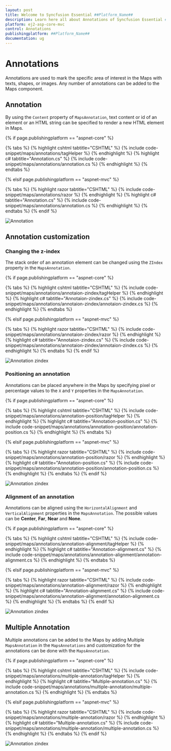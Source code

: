```yaml
---
layout: post
title: Welcome to Syncfusion Essential ##Platform_Name##
description: Learn here all about Annotations of Syncfusion Essential ##Platform_Name## widgets based on HTML5 and jQuery.
platform: ej2-asp-core-mvc
control: Annotations
publishingplatform: ##Platform_Name##
documentation: ug
---
```


# Annotations

<!-- markdownlint-disable MD013 -->

Annotations are used to mark the specific area of interest in the Maps with texts, shapes, or images. Any number of annotations can be added to the Maps component.

## Annotation

By using the `Content` property of `MapsAnnotation`, text content or id of an element or an HTML string can be specified to render a new HTML element in Maps.

{% if page.publishingplatform == "aspnet-core" %}

{% tabs %}
{% highlight cshtml tabtitle="CSHTML" %}
{% include code-snippet/maps/annotations/tagHelper %}
{% endhighlight %}
{% highlight c# tabtitle="Annotation.cs" %}
{% include code-snippet/maps/annotations/annotation.cs %}
{% endhighlight %}
{% endtabs %}

{% elsif page.publishingplatform == "aspnet-mvc" %}

{% tabs %}
{% highlight razor tabtitle="CSHTML" %}
{% include code-snippet/maps/annotations/razor %}
{% endhighlight %}
{% highlight c# tabtitle="Annotation.cs" %}
{% include code-snippet/maps/annotations/annotation.cs %}
{% endhighlight %}
{% endtabs %}
{% endif %}



![Annotation](./images/Annotation/Annotation.PNG)

## Annotation customization

### Changing the z-index

The stack order of an annotation element can be changed using the `ZIndex` property in the `MapsAnnotation`.

{% if page.publishingplatform == "aspnet-core" %}

{% tabs %}
{% highlight cshtml tabtitle="CSHTML" %}
{% include code-snippet/maps/annotations/annotaion-zindex/tagHelper %}
{% endhighlight %}
{% highlight c# tabtitle="Annotaion-zindex.cs" %}
{% include code-snippet/maps/annotations/annotaion-zindex/annotaion-zindex.cs %}
{% endhighlight %}
{% endtabs %}

{% elsif page.publishingplatform == "aspnet-mvc" %}

{% tabs %}
{% highlight razor tabtitle="CSHTML" %}
{% include code-snippet/maps/annotations/annotaion-zindex/razor %}
{% endhighlight %}
{% highlight c# tabtitle="Annotaion-zindex.cs" %}
{% include code-snippet/maps/annotations/annotaion-zindex/annotaion-zindex.cs %}
{% endhighlight %}
{% endtabs %}
{% endif %}



![Annotation zindex](./images/Annotation/Annotation-zindex.PNG)

### Positioning an annotation

Annotations can be placed anywhere in the Maps by specifying pixel or percentage values to the `X` and `Y` properties in the `MapsAnnotation`.

{% if page.publishingplatform == "aspnet-core" %}

{% tabs %}
{% highlight cshtml tabtitle="CSHTML" %}
{% include code-snippet/maps/annotations/annotation-position/tagHelper %}
{% endhighlight %}
{% highlight c# tabtitle="Annotation-position.cs" %}
{% include code-snippet/maps/annotations/annotation-position/annotation-position.cs %}
{% endhighlight %}
{% endtabs %}

{% elsif page.publishingplatform == "aspnet-mvc" %}

{% tabs %}
{% highlight razor tabtitle="CSHTML" %}
{% include code-snippet/maps/annotations/annotation-position/razor %}
{% endhighlight %}
{% highlight c# tabtitle="Annotation-position.cs" %}
{% include code-snippet/maps/annotations/annotation-position/annotation-position.cs %}
{% endhighlight %}
{% endtabs %}
{% endif %}



![Annotation zindex](./images/Annotation/Annotation-position.PNG)

### Alignment of an annotation

Annotations can be aligned using the `HorizontalAlignment` and `VerticalAlignment` properties in the `MapsAnnotation`. The possible values can be **Center**, **Far**, **Near** and **None**.

{% if page.publishingplatform == "aspnet-core" %}

{% tabs %}
{% highlight cshtml tabtitle="CSHTML" %}
{% include code-snippet/maps/annotations/annotation-alignment/tagHelper %}
{% endhighlight %}
{% highlight c# tabtitle="Annotation-alignment.cs" %}
{% include code-snippet/maps/annotations/annotation-alignment/annotation-alignment.cs %}
{% endhighlight %}
{% endtabs %}

{% elsif page.publishingplatform == "aspnet-mvc" %}

{% tabs %}
{% highlight razor tabtitle="CSHTML" %}
{% include code-snippet/maps/annotations/annotation-alignment/razor %}
{% endhighlight %}
{% highlight c# tabtitle="Annotation-alignment.cs" %}
{% include code-snippet/maps/annotations/annotation-alignment/annotation-alignment.cs %}
{% endhighlight %}
{% endtabs %}
{% endif %}



![Annotation zindex](./images/Annotation/Annotation-alignment.PNG)

## Multiple Annotation

Multiple annotations can be added to the Maps by adding Multiple `MapsAnnotation` in the `MapsAnnotations` and customization for the annotations can be done with the `MapsAnnotation`.

{% if page.publishingplatform == "aspnet-core" %}

{% tabs %}
{% highlight cshtml tabtitle="CSHTML" %}
{% include code-snippet/maps/annotations/multiple-annotation/tagHelper %}
{% endhighlight %}
{% highlight c# tabtitle="Multiple-annotation.cs" %}
{% include code-snippet/maps/annotations/multiple-annotation/multiple-annotation.cs %}
{% endhighlight %}
{% endtabs %}

{% elsif page.publishingplatform == "aspnet-mvc" %}

{% tabs %}
{% highlight razor tabtitle="CSHTML" %}
{% include code-snippet/maps/annotations/multiple-annotation/razor %}
{% endhighlight %}
{% highlight c# tabtitle="Multiple-annotation.cs" %}
{% include code-snippet/maps/annotations/multiple-annotation/multiple-annotation.cs %}
{% endhighlight %}
{% endtabs %}
{% endif %}



![Annotation zindex](./images/Annotation/Multiple-annotation.PNG)